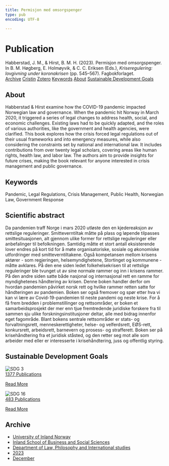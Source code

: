 ```yaml
---
title: Permisjon med omsorgspenger
type: pub
encoding: UTF-8

---
```

<h1>Publication</h1>
<article id="csl-bib-container-94ZDFYS2" class="csl-bib-container">
  <div class="csl-bib-body"> <div class="csl-entry">Habberstad, J. M., &#38; Hirst, B. M. H. (2023). Permisjon med omsorgspenger. In B. M. Høgberg, E. Holmøyvik, &#38; C. C. Eriksen (Eds.), <i>Kriseregulering: lovgivning under koronakrisen</i> (pp. 545–567). Fagbokforlaget.</div> </div>
  <div class="csl-bib-buttons">
    <a href="#taxonomy-article-94ZDFYS2" alt="archive" class="csl-bib-button">Archive</a>
    <a href="https://app.cristin.no/results/show.jsf?id=2216231" alt="Cristin" class="csl-bib-button">Cristin</a>
    <a href="http://zotero.org/groups/5881554/items/94ZDFYS2" alt="Zotero" class="csl-bib-button">Zotero</a>
    <a href="#keywords-article-94ZDFYS2" alt="keywords" class="csl-bib-button">Keywords</a>
    <a href="#about-article-94ZDFYS2" alt="about_pub" class="csl-bib-button">About</a>
    <a href="#sdg-article-94ZDFYS2" alt="sdg" class="csl-bib-button">Sustainable Development Goals</a>
  </div>
  <div id="csl-bib-meta-container-94ZDFYS2"></div>
</article>
<div id="csl-bib-meta-94ZDFYS2" class="csl-bib-meta">
  <article id="about-article-94ZDFYS2" class="about_pub-article">
    <h1>About</h1>
    Habberstad & Hirst examine how the COVID-19 pandemic impacted Norwegian law and governance. When the pandemic hit Norway in March 2020, it triggered a series of legal changes to address health, social, and economic challenges. Existing laws had to be quickly adapted, and the roles of various authorities, like the government and health agencies, were clarified. This book explores how the crisis forced legal regulations out of their usual frameworks and into emergency measures, while also considering the constraints set by national and international law. It includes contributions from over twenty legal scholars, covering areas like human rights, health law, and labor law. The authors aim to provide insights for future crises, making the book relevant for anyone interested in crisis management and public governance.
  </article>
  <article id="keywords-article-94ZDFYS2" class="keywords-article">
    <h1>Keywords</h1>
    Pandemic, Legal Regulations, Crisis Management, Public Health, Norwegian Law, Government Response
  </article>
  <article id="abstract-article-94ZDFYS2" class="abstract-article">
    <h1>Scientific abstract</h1>
    Da pandemien traff Norge i mars 2020 utløste den en kjedereaksjon av rettslige reguleringer. Smitteverntiltak måtte på plass og løpende tilpasses smittesituasjonen, alt gjennom ulike former for rettslige reguleringer eller anbefalinger til befolkningen. Samtidig måtte et stort antall eksisterende lover endres på kort tid for å møte organisatoriske, sosiale og økonomiske utfordringer med smitteverntiltakene. Også kompetansen mellom krisens aktører - som regjeringen, helsemyndighetene, Stortinget og kommunene - måtte avklares. På den ene siden ledet folkehelsekrisen til at rettslige reguleringer ble tvunget ut av sine normale rammer og inn i krisens rammer. På den andre siden satte både nasjonal og internasjonal rett en ramme for myndighetenes håndtering av krisen. Denne boken handler derfor om hvordan pandemien påvirket norsk rett og hvilke rammer retten satte for håndteringen av pandemien. Boken ser også fremover og spør etter hva vi kan vi lære av Covid-19-pandemien til neste pandemi og neste krise. For å få frem bredden i problemstillinger og rettsområder, er boken et samarbeidsprosjekt der mer enn tjue fremtredende juridiske forskere fra til sammen sju ulike forskningsinstitusjoner deltar, alle med bidrag innenfor eget fagområde. Blant bokens sentrale rettsområder er stats- og forvaltningsrett, menneskerettigheter, helse- og velferdsrett, EØS-rett, konkursrett, arbeidsrett, barnevern og prosess- og strafferett. Boken ser på krisehåndtering fra et juridisk ståsted, og den retter seg mot alle som arbeider med eller er interesserte i krisehåndtering, juss og offentlig styring.
  </article>
  <article id="sdg-article-94ZDFYS2" class="sdg-article">
    <h1>Sustainable Development Goals</h1>
    <div class="sdg-container"><div id="sdg3" class="sdg">
        <img src="{{< params subfolder >}}images/sdg/sdg03_en.png" class="image" alt="SDG 3">
        <div class="sdg-overlay">
          <a href="{{< params subfolder >}}en/archive/?sdg=3#archive" class="sdg-publication-count"><span>1377</span> Publications</a>
          <p><a href="https://sdgs.un.org/goals/goal3" class="sdg-read-more">Read More</a></p>
        </div>
      </div> <div id="sdg16" class="sdg">
        <img src="{{< params subfolder >}}images/sdg/sdg16_en.png" class="image" alt="SDG 16">
        <div class="sdg-overlay">
          <a href="{{< params subfolder >}}en/archive/?sdg=16#archive" class="sdg-publication-count"><span>483</span> Publications</a>
          <p><a href="https://sdgs.un.org/goals/goal16" class="sdg-read-more">Read More</a></p>
        </div>
      </div></div>
  </article>
  <article id="taxonomy-article-94ZDFYS2" class="taxonomy-article">
    <h1>Archive</h1>
    <ul>
      <li><a href="{{< params subfolder >}}en/archive/?key=3DCRN523">University of Inland Norway</a></li>
      <li><a href="{{< params subfolder >}}en/archive/?key=DU8Q9LN9">Inland School of Business and Social Sciences</a></li>
      <li><a href="{{< params subfolder >}}en/archive/?key=ITYAG68H">Department of Law, Philosophy and International studies</a></li>
      <li><a href="{{< params subfolder >}}en/archive/?key=8Y35X54R">2023</a></li>
      <li><a href="{{< params subfolder >}}en/archive/?key=X4W8KQ7V">December</a></li>
    </ul>
  </article>
</div>
